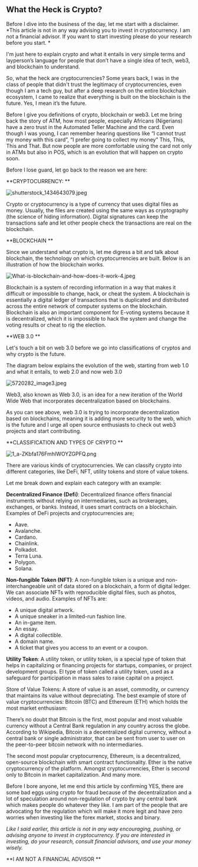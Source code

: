 ## What the Heck is Crypto?

Before I dive into the business of the day, let me start with a disclaimer. *This article is not in any way advising you to invest in cryptocurrency. I am not a financial advisor. If you want to start investing please do your research before you start. *

I'm just here to explain crypto and what it entails in very simple terms and layperson’s language for people that don’t have a single idea of tech, web3, and blockchain to understand.

So, what the heck are cryptocurrencies? Some years back, I was in the class of people that didn't trust the legitimacy of cryptocurrencies, even though I am a tech guy, but after a deep research on the entire blockchain ecosystem, I came to realize that everything is built on the blockchain is the future. Yes, I mean it’s the future.

Before I give you definitions of crypto, blockchain or web3. Let me bring back the story of ATM, how most people, especially Africans (Nigerians) have a zero trust in the Automated Teller Machine and the card. Even though I was young, I can remember hearing questions like “I cannot trust my money with this card”, “I prefer going to collect my money” This, This, This and That. But now people are more comfortable using the card not only in ATMs but also in POS, which is an evolution that will happen on crypto soon.

Before I lose guard, let go back to the reason we are here:

**CRYPTOCURRENCY:
**

![shutterstock_1434643079.jpeg](https://cdn.hashnode.com/res/hashnode/image/upload/v1641886807015/-R4BZzJol.jpeg)

Crypto or cryptocurrency is a type of currency that uses digital files as money. Usually, the files are created using the same ways as cryptography (the science of hiding information). Digital signatures can keep the transactions safe and let other people check the transactions are real on the blockchain. 

**BLOCKCHAIN
**

Since we understand what crypto is, let me digress a bit and talk about blockchain, the technology on which cryptocurrencies are built. Below is an illustration of how the blockchain works.


![What-is-blockchain-and-how-does-it-work-4.jpeg](https://cdn.hashnode.com/res/hashnode/image/upload/v1641886832275/OPMsCmKRB.jpeg)

Blockchain is a system of recording information in a way that makes it difficult or impossible to change, hack, or cheat the system. A blockchain is essentially a digital ledger of transactions that is duplicated and distributed across the entire network of computer systems on the blockchain. Blockchain is also an important component for E-voting systems because it is decentralized, which it is impossible to hack the system and change the voting results or cheat to rig the election.

**WEB 3.0
**

Let's touch a bit on web 3.0 before we go into classifications of cryptos and why crypto is the future. 

The diagram below explains the evolution of the web, starting from web 1.0 and what it entails, to web 2.0 and now web 3.0


![5720282_image3.jpeg](https://cdn.hashnode.com/res/hashnode/image/upload/v1641886865994/Y36GE7mDN.jpeg)

Web3, also known as Web 3.0, is an idea for a new iteration of the World Wide Web that incorporates decentralization based on blockchains.

As you can see above, web 3.0 is trying to incorporate decentralization based on blockchains, meaning it is adding more security to the web, which is the future and I urge all open source enthusiasts to check out web3 projects and start contributing.

**CLASSIFICATION AND TYPES OF CRYPTO
**


![1_a-ZKbfa176FmhIWOYZGPFQ.png](https://cdn.hashnode.com/res/hashnode/image/upload/v1641886916565/fYJea7fzY.png)

There are various kinds of cryptocurrencies. We can classify crypto into different categories, like DeFi, NFT, utility tokens and store of value tokens.

Let me break down and explain each category with an example:

**Decentralized Finance (Defi)**: Decentralized finance offers financial instruments without relying on intermediaries, such as brokerages, exchanges, or banks. Instead, it uses smart contracts on a blockchain. Examples of DeFi projects and cryptocurrencies are;
- Aave. 
- Avalanche.
- Cardano.
- Chainlink.
- Polkadot.
- Terra Luna.
- Polygon.
- Solana. 

**Non-fungible Token (NFT)**: A non-fungible token is a unique and non-interchangeable unit of data stored on a blockchain, a form of digital ledger. We can associate NFTs with reproducible digital files, such as photos, videos, and audio. Examples of NFTs are:

- A unique digital artwork.
- A unique sneaker in a limited-run fashion line.
- An in-game item.
- An essay.
- A digital collectible.
- A domain name.
- A ticket that gives you access to an event or a coupon.

**Utility Token**: A utility token, or utility token, is a special type of token that helps in capitalizing or financing projects for startups, companies, or project development groups. El type of token called a utility token, used as a safeguard for participation in mass sales to raise capital on a project.

Store of Value Tokens: A store of value is an asset, commodity, or currency that maintains its value without depreciating. The best example of store of value cryptocurrencies: Bitcoin (BTC) and Ethereum (ETH) which holds the most market enthusiasm: 

There’s no doubt that Bitcoin is the first, most popular and most valuable currency without a Central Bank regulation in any country across the globe. According to Wikipedia, Bitcoin is a decentralized digital currency, without a central bank or single administrator, that can be sent from user to user on the peer-to-peer bitcoin network with no intermediaries.

The second most popular cryptocurrency, Ethereum, is a decentralized, open-source blockchain with smart contract functionality. Ether is the native cryptocurrency of the platform. Amongst cryptocurrencies, Ether is second only to Bitcoin in market capitalization. And many more.

Before I bore anyone, let me end this article by confirming YES, there are some bad eggs using crypto for fraud because of the decentralization and a lot of speculation around non-regulation of crypto by any central bank which makes people do whatever they like. I am part of the people that are advocating for the regulation which will make it more legit and have zero worries when investing like the forex market, stocks and binary.

*Like I said earlier, this article is not in any way encouraging, pushing, or advising anyone to invest in cryptocurrency. If you are interested in investing, do your research, consult financial advisors, and use your money wisely.*

**I AM NOT A FINANCIAL ADVISOR
**
